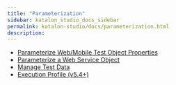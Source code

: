 ```yaml
---
title: "Parameterization" 
sidebar: katalon_studio_docs_sidebar
permalink: katalon-studio/docs/parameterization.html 
description: 
---
```

*   [Parameterize Web/Mobile Test Object Properties](/pages/viewpage.action?pageId=12419075)
*   [Parameterize a Web Service Object](/display/KD/Parameterize+a+Web+Service+Object)
*   [Manage Test Data](/display/KD/Manage+Test+Data)
*   [Execution Profile (v5.4+)](/pages/viewpage.action?pageId=13697476)